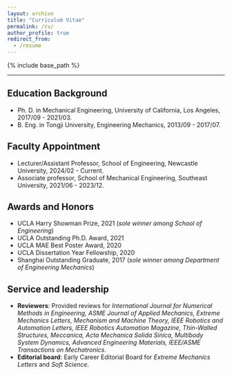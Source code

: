 ```yaml
---
layout: archive
title: "Curriculum Vitae"
permalink: /cv/
author_profile: true
redirect_from:
  - /resume
---
```


{% include base_path %}

---

Education Background
---
* Ph. D. in Mechanical Engineering, University of California, Los Angeles, 2017/09 - 2021/03.
* B. Eng. in Tongji University, Engineering Mechanics, 2013/09 - 2017/07.

Faculty Appointment
---
* Lecturer/Assistant Professor, School of Engineering, Newcastle University, 2024/02 - Current.
* Associate professor, School of Mechanical Engineering, Southeast University, 2021/06 - 2023/12.

Awards and Honors
---
* UCLA Harry Showman Prize, 2021 (*sole winner among School of Engineering*)
* UCLA Outstanding Ph.D. Award, 2021
* UCLA MAE Best Poster Award, 2020
* UCLA Dissertation Year Fellowship, 2020
* Shanghai Outstanding Graduate, 2017 (*sole winner among Department of Engineering Mechanics*)

Service and leadership
---
* **Reviewers**: Provided reviews for *International Journal for Numerical Methods in Engineering, ASME Journal of Applied Mechanics, Extreme Mechanics Letters, Mechanism and Machine Theory, IEEE Robotics and Automation Letters, IEEE Robotics Automation Magazine, Thin-Walled Structures, Meccanica, Acta Mechanica Solida Sinica, Multibody System Dynamics, Advanced Engineering Materials, IEEE/ASME Transactions on Mechatronics*.
* **Editorial board**: Early Career Editorial Board for *Extreme Mechanics Letters* and *Soft Science*.

